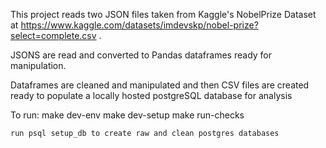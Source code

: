 
This project reads two JSON files taken from Kaggle's NobelPrize Dataset at 
https://www.kaggle.com/datasets/imdevskp/nobel-prize?select=complete.csv .

JSONS are read and converted to Pandas dataframes ready for manipulation.

Dataframes are cleaned and manipulated and then CSV files are created 
ready to populate a locally hosted postgreSQL database for analysis


To run:
    make dev-env
    make dev-setup
    make run-checks
    
    run psql setup_db to create raw and clean postgres databases

